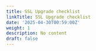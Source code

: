 ```yaml
---
title: SSL Upgrade checklist
linkTitle: SSL Upgrade checklist
date: '2025-04-30T00:59:00Z'
weight: 1
description: No content
draft: false
---
```



